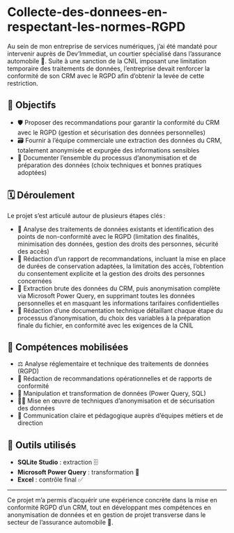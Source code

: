 # Collecte-des-donnees-en-respectant-les-normes-RGPD
Au sein de mon entreprise de services numériques, j’ai été mandaté pour intervenir auprès de Dev’Immediat, un courtier spécialisé dans l’assurance automobile 🚗. Suite à une sanction de la CNIL imposant une limitation temporaire des traitements de données, l’entreprise devait renforcer la conformité de son CRM avec le RGPD afin d’obtenir la levée de cette restriction.

## 🎯 Objectifs

- 🛡️ Proposer des recommandations pour garantir la conformité du CRM avec le RGPD (gestion et sécurisation des données personnelles)
- 🗃️ Fournir à l’équipe commerciale une extraction des données du CRM, totalement anonymisée et expurgée des informations sensibles
- 📑 Documenter l’ensemble du processus d’anonymisation et de préparation des données (choix techniques et bonnes pratiques adoptées)

## 🗓️ Déroulement

Le projet s’est articulé autour de plusieurs étapes clés :

- 🔎 Analyse des traitements de données existants et identification des points de non-conformité avec le RGPD (limitation des finalités, minimisation des données, gestion des droits des personnes, sécurité des accès)
- 📝 Rédaction d’un rapport de recommandations, incluant la mise en place de durées de conservation adaptées, la limitation des accès, l’obtention du consentement explicite et la gestion des droits des personnes concernées
- 💾 Extraction brute des données du CRM, puis anonymisation complète via Microsoft Power Query, en supprimant toutes les données personnelles et en masquant les informations tarifaires confidentielles
- 📄 Rédaction d’une documentation technique détaillant chaque étape du processus d’anonymisation, du choix des variables à la préparation finale du fichier, en conformité avec les exigences de la CNIL

## 🧠 Compétences mobilisées

- ⚖️ Analyse réglementaire et technique des traitements de données (RGPD)
- 📝 Rédaction de recommandations opérationnelles et de rapports de conformité
- 🔄 Manipulation et transformation de données (Power Query, SQL)
- 🕵️‍♂️ Mise en œuvre de techniques d’anonymisation et de sécurisation des données
- 💬 Communication claire et pédagogique auprès d’équipes métiers et de direction

## 🧰 Outils utilisés

- **SQLite Studio** : extraction 🗄️
- **Microsoft Power Query** : transformation 🔄
- **Excel** : contrôle final ✅
---

Ce projet m’a permis d’acquérir une expérience concrète dans la mise en conformité RGPD d’un CRM, tout en développant mes compétences en anonymisation de données et en gestion de projet transverse dans le secteur de l’assurance automobile 🚗.

